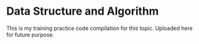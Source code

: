 # Data Structure and Algorithm
 This is my training practice code compilation for this topic. Uploaded here for future purpose.
